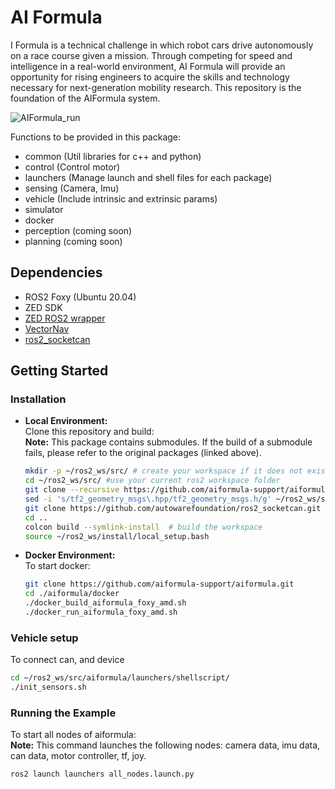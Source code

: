 # AI Formula
I Formula is a technical challenge in which robot cars drive autonomously on a race course given a mission. Through competing for speed and intelligence in a real-world environment, AI Formula will provide an opportunity for rising engineers to acquire the skills and technology necessary for next-generation mobility research. This repository is the foundation of the AIFormula system.

![AIFormula_run](https://github.com/aiformula-support/aiformula/assets/113084733/87766cdd-de1e-4aef-83c6-0bfbcdcc25cb)

Functions to be provided in this package:
* common  (Util libraries for c++ and python)
* control  (Control motor)
* launchers  (Manage launch and shell files for each package) 
* sensing  (Camera, Imu)
* vehicle  (Include intrinsic and extrinsic params)
* simulator
* docker
* perception (coming soon)
* planning   (coming soon)

## Dependencies
* ROS2 Foxy (Ubuntu 20.04)
* ZED SDK
* [ZED ROS2 wrapper](https://github.com/stereolabs/zed-ros2-wrapper)
* [VectorNav](https://github.com/dawonn/vectornav)
* [ros2_socketcan](https://github.com/autowarefoundation/ros2_socketcan.git)
## Getting Started

### Installation

* **Local Environment:**\
Clone this repository and build:\
**Note:** This package contains submodules. If the build of a submodule fails, please refer to the original packages (linked above).
  ```bash
  mkdir -p ~/ros2_ws/src/ # create your workspace if it does not exist
  cd ~/ros2_ws/src/ #use your current ros2 workspace folder
  git clone --recursive https://github.com/aiformula-support/aiformula.git
  sed -i 's/tf2_geometry_msgs\.hpp/tf2_geometry_msgs.h/g' ~/ros2_ws/src/aiformula/sensing/vectornav/vectornav/src/vn_sensor_msgs.cc
  git clone https://github.com/autowarefoundation/ros2_socketcan.git
  cd ..
  colcon build --symlink-install  # build the workspace
  source ~/ros2_ws/install/local_setup.bash
  ```

* **Docker Environment:**\
To start docker:
  ```bash
  git clone https://github.com/aiformula-support/aiformula.git
  cd ./aiformula/docker
  ./docker_build_aiformula_foxy_amd.sh
  ./docker_run_aiformula_foxy_amd.sh
  ```

### Vehicle setup
To connect can, and device
```bash
cd ~/ros2_ws/src/aiformula/launchers/shellscript/
./init_sensors.sh
```

### Running the Example
To start all nodes of aiformula:\
**Note:** This command launches the following nodes: camera data, imu data, can data, motor controller, tf, joy.
```bash
ros2 launch launchers all_nodes.launch.py
```